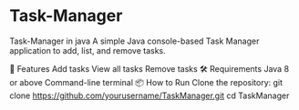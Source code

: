 # Task-Manager
Task-Manager in java
A simple Java console-based Task Manager application to add, list, and remove tasks.

🚀 Features
Add tasks
View all tasks
Remove tasks
🛠️ Requirements
Java 8 or above
Command-line terminal
📦 How to Run
Clone the repository:
git clone https://github.com/yourusername/TaskManager.git
cd TaskManager
